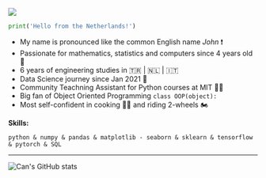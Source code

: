 ![](https://komarev.com/ghpvc/?username=PrettyCharity&color=green)
```python
print('Hello from the Netherlands!')
```

 - My name is pronounced like the common English name *John* ❗
 - Passionate for mathematics, statistics and computers since 4 years old 👶
 - 6 years of engineering studies in :tr: | 🇳🇱 | :it:
 - Data Science journey since Jan 2021 🚀
 - Community Teachning Assistant for Python courses at MIT 👨‍🏫
 - Big fan of Object Oriented Programming `class OOP(object):`
 - Most self-confident in cooking 👨‍🍳 and riding 2-wheels 🏍️ 
 

**Skills:**

`python & numpy & pandas & matplotlib - seaborn & sklearn & tensorflow & pytorch & SQL`

---
![Can's GitHub stats](https://github-readme-stats.vercel.app/api?username=PrettyCharity&show_icons=true&theme=merko)

